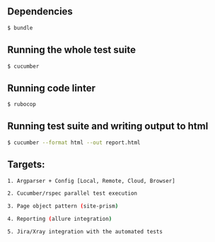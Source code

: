 ## Dependencies

``` sh
$ bundle
```

## Running the whole test suite

``` sh
$ cucumber
```

## Running code linter

``` sh
$ rubocop
```

## Running test suite and writing output to html

``` sh
$ cucumber --format html --out report.html
```

## Targets:
``` sh
1. Argparser + Config [Local, Remote, Cloud, Browser]
```
``` sh
2. Cucumber/rspec parallel test execution
```
``` sh
3. Page object pattern (site-prism)
```
``` sh
4. Reporting (allure integration)
```
``` sh
5. Jira/Xray integration with the automated tests
```

